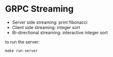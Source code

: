 # GRPC Streaming

- Server side streaming: print fibonacci
- Client side streaming: integer sort
- Bi-directional streaming: interactive integer sort

to run the server:  

`make run-server`
